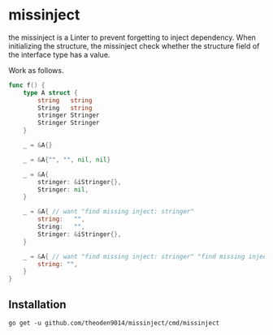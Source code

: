 # missinject
the missinject is a Linter to prevent forgetting to inject dependency.
When initializing the structure, the missinject check whether the structure field of the interface type has a value.

Work as follows.
```go
func f() {
	type A struct {
		string   string
		String   string
		stringer Stringer
		Stringer Stringer
	}

	_ = &A{}

	_ = &A{"", "", nil, nil}

	_ = &A{
		stringer: &iStringer{},
		Stringer: nil,
	}

	_ = &A{ // want "find missing inject: stringer"
		string:   "",
		String:   "",
		Stringer: &iStringer{},
	}

	_ = &A{ // want "find missing inject: stringer" "find missing inject: Stringer"
		string: "",
	}
}
```

## Installation
```
go get -u github.com/theoden9014/missinject/cmd/missinject
```
